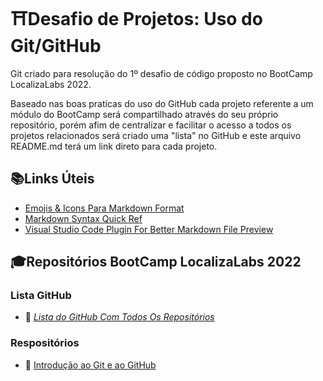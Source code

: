 # :shinto_shrine:Desafio de Projetos: Uso do Git/GitHub
Git criado para resolução do 1º desafio de código proposto no BootCamp LocalizaLabs 2022.

Baseado nas boas praticas do uso do GitHub cada projeto referente a um módulo do BootCamp será compartilhado através do seu próprio repositório, porém afim de centralizar e facilitar o acesso a todos os projetos relacionados será criado uma "lista" no GitHub e este arquivo README.md terá um link direto para cada projeto.


## :books:Links Úteis
- [Emojis & Icons Para Markdown Format](https://github.com/ikatyang/emoji-cheat-sheet/blob/master/README.md)
- [Markdown Syntax Quick Ref](https://www.markdownguide.org/basic-syntax/)
- [Visual Studio Code Plugin For Better Markdown File Preview](https://marketplace.visualstudio.com/items?itemName=shd101wyy.markdown-preview-enhanced&ssr=false#qna)

## :mortar_board:Repositórios BootCamp LocalizaLabs 2022
### Lista GitHub
- :scroll: [*Lista do GitHub Com Todos  Os Repositórios*](https://github.com/stars/herbert-wander/lists/bootcamp-localizalabs)
### Respositórios
- :scroll: [Introdução ao Git e ao GitHub](https://github.com/herbert-wander/livro-receitas)